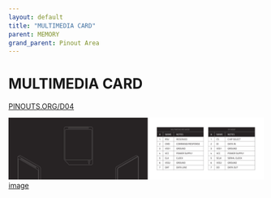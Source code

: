 ```yaml
---
layout: default
title: "MULTIMEDIA CARD"
parent: MEMORY
grand_parent: Pinout Area
---
```


# MULTIMEDIA CARD

<a href="https://www.PINOUTS.ORG/D04">PINOUTS.ORG/D04</a>

![image](./assets/31.png)  
[image](./assets/31.png)
